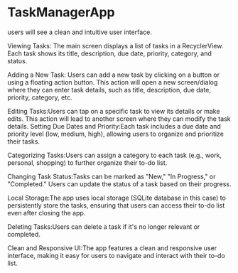 # TaskManagerApp
users will see a clean and intuitive user interface.

Viewing Tasks: The main screen displays a list of tasks in a RecyclerView. Each task shows its title, description, due date, priority, category, and status.

Adding a New Task: Users can add a new task by clicking on a button or using a floating action button. This action will open a new screen/dialog where they can enter task details, such as title, description, due date, priority, category, etc.

Editing Tasks:Users can tap on a specific task to view its details or make edits. This action will lead to another screen where they can modify the task details.
Setting Due Dates and Priority:Each task includes a due date and priority level (low, medium, high), allowing users to organize and prioritize their tasks.

Categorizing Tasks:Users can assign a category to each task (e.g., work, personal, shopping) to further organize their to-do list.

Changing Task Status:Tasks can be marked as "New," "In Progress," or "Completed." Users can update the status of a task based on their progress.

Local Storage:The app uses local storage (SQLite database in this case) to persistently store the tasks, ensuring that users can access their to-do list even after closing the app.

Deleting Tasks:Users can delete a task if it's no longer relevant or completed.

Clean and Responsive UI:The app features a clean and responsive user interface, making it easy for users to navigate and interact with their to-do list.
